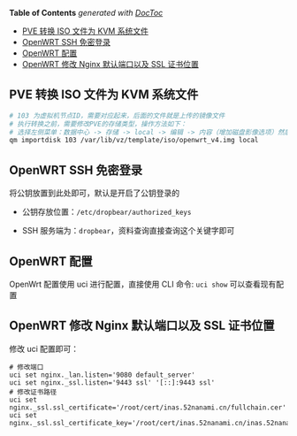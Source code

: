 <!-- START doctoc generated TOC please keep comment here to allow auto update -->
<!-- DON'T EDIT THIS SECTION, INSTEAD RE-RUN doctoc TO UPDATE -->
**Table of Contents**  *generated with [DocToc](https://github.com/thlorenz/doctoc)*

- [PVE 转换 ISO 文件为 KVM 系统文件](#pve-%E8%BD%AC%E6%8D%A2-iso-%E6%96%87%E4%BB%B6%E4%B8%BA-kvm-%E7%B3%BB%E7%BB%9F%E6%96%87%E4%BB%B6)
- [OpenWRT SSH 免密登录](#openwrt-ssh-%E5%85%8D%E5%AF%86%E7%99%BB%E5%BD%95)
- [OpenWRT 配置](#openwrt-%E9%85%8D%E7%BD%AE)
- [OpenWRT 修改 Nginx 默认端口以及 SSL 证书位置](#openwrt-%E4%BF%AE%E6%94%B9-nginx-%E9%BB%98%E8%AE%A4%E7%AB%AF%E5%8F%A3%E4%BB%A5%E5%8F%8A-ssl-%E8%AF%81%E4%B9%A6%E4%BD%8D%E7%BD%AE)

<!-- END doctoc generated TOC please keep comment here to allow auto update -->

## PVE 转换 ISO 文件为 KVM 系统文件

```bash
# 103 为虚拟机节点ID，需要对应起来，后面的文件就是上传的镜像文件
# 执行转换之前，需要修改PVE的存储类型，操作方法如下：
# 选择左侧菜单：数据中心 -> 存储 -> local -> 编辑 -> 内容（增加磁盘影像选项）然后保存，下面的命令即可成功，否则会报错
qm importdisk 103 /var/lib/vz/template/iso/openwrt_v4.img local
```

## OpenWRT SSH 免密登录

将公钥放置到此处即可，默认是开启了公钥登录的

- 公钥存放位置：`/etc/dropbear/authorized_keys`

- SSH 服务端为：`dropbear`，资料查询直接查询这个关键字即可

## OpenWRT 配置

OpenWrt 配置使用 uci 进行配置，直接使用 CLI 命令: `uci show` 可以查看现有配置

## OpenWRT 修改 Nginx 默认端口以及 SSL 证书位置

修改 uci 配置即可：

```shell
# 修改端口
uci set nginx._lan.listen='9080 default_server'
uci set nginx._ssl.listen='9443 ssl' '[::]:9443 ssl'
# 修改证书路径
uci set nginx._ssl.ssl_certificate='/root/cert/inas.52nanami.cn/fullchain.cer'
uci set nginx._ssl.ssl_certificate_key='/root/cert/inas.52nanami.cn/inas.52nanami.cn.key'
```
